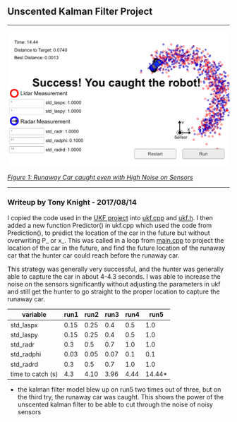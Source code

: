 ## **Unscented Kalman Filter Project**

---

<img src="https://github.com/teeekay/CarND-Catch-Run-Away-Car-UKF/blob/master/Output/High_STDvals_Runawaycatch.png?raw=true"  width=800>

<i><u>Figure 1: Runaway Car caught even with High Noise on Sensors</u></i>

---






### Writeup by Tony Knight - 2017/08/14

I copied the code used in the [UKF project](https://github.com/teeekay/CarND-Unscented-Kalman-Filter-Project) into [ukf.cpp](https://github.com/teeekay/CarND-Catch-Run-Away-Car-UKF/blob/master/src/ukf.cpp) and [ukf.h](https://github.com/teeekay/CarND-Catch-Run-Away-Car-UKF/blob/master/src/ukf.h).  I then added a new function Predictor() in ukf.cpp which used the code from Prediction(), to predict the location of the car in the future but without overwriting P_ or x_.  This was called in a loop from [main.cpp](https://github.com/teeekay/CarND-Catch-Run-Away-Car-UKF/blob/master/src/main.cpp) to project the location of the car in the future, and find the future location of the runaway car that the hunter car could reach before the runaway car.

This strategy was generally very successful, and the hunter was generally able to capture the car in about 4-4.3 seconds.  I was able to increase the noise on the sensors significantly without adjusting the parameters in ukf and still get the hunter to go straight to the proper location to capture the runaway car.   

|variable | run1 | run2 | run3 |run4 |run5 |
|---------|------|------|------|------|------|
|std_laspx |0.15| 0.25 | 0.4 |0.5|1.0|
|std_laspy |0.15| 0.25 | 0.4 |0.5|1.0|
|std_radr  |0.3 | 0.5 |0.7 |1.0 |1.0|
|std_radphi |0.03| 0.05| 0.07 |0.1|0.1|
|std_radrd |0.3| 0.5 |0.7 |1.0|1.0|
|time to catch (s) |4.3 | 4.10 | 3.96 | 4.44| 14.44*|

* the kalman filter model blew up on run5 two times out of three, but on the third try, the runaway car was caught.  This shows the power of the unscented kalman filter to be able to cut through the noise of noisy sensors